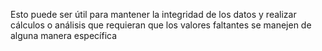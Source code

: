  Esto puede ser útil para mantener la integridad de los datos y realizar cálculos o análisis que requieran que los valores faltantes se manejen de alguna manera específica

